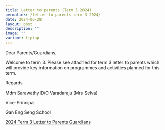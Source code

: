 ```yaml
---
title: Letter to parents (Term 3 2024)
permalink: /letter-to-parents-term-3-2024/
date: 2024-06-28
layout: post
description: ""
image: ""
variant: tiptap
---
```

<p>Dear Parents/Guardians,</p>
<p>Welcome to term 3. Please see attached for term 3 letter to parents which
will provide key information on programmes and activities planned for this
term.</p>
<p>Regards</p>
<p>Mdm Sarawathy D/O Varadaraju (Mrs Selva)</p>
<p>Vice-Principal</p>
<p>Gan Eng Seng School</p>
<p></p>
<p><a href="/files/2024_Term_3_Letter_to_Parents__Guardians.pdf" rel="noopener noreferrer nofollow" target="_blank">2024 Term 3 Letter to Parents  Guardians</a>
</p>